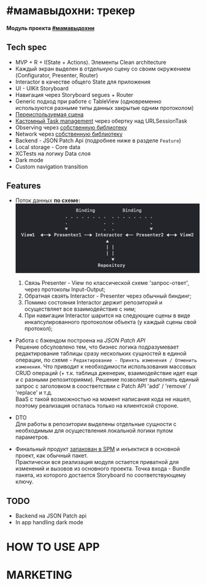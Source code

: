 # #мамавыдохни: трекер
#### Модуль проекта [#мамавыдохни](https://github.com/4440449/Mom_Exhale)


## Tech spec
- MVP + R + I(State + Actions). Элементы Clean architecture
- Каждый экран выделен в отдельную сцену со своим окружением (Configurator, Presenter, Router)
- Interactor в качестве общего State для приложения
- UI - UIKit Storyboard
- Навигация через Storyboard segues + Router
- Generic подход при работе с TableView (одновременно используются разныме типы данных закрытые одним протоколом)
- [Переиспользуемая сцена](https://github.com/4440449/BabyTrackerWW/blob/master/BabyTrackerWW/PresentationLayer/Scenes/Picker/ViewModel/PickerSceneViewModel_BTWW.swift)
- [Кастомный Task management](https://github.com/4440449/BabyTrackerWW/blob/master/BabyTrackerWW/PresentationLayer/Interactor/RepositoryTask.swift) через обертку над URLSessionTask
- Observing через [собственную библиотеку](https://github.com/4440449/MommysEye)
- Network через [собственную библиотеку](https://github.com/4440449/BabyNet)
- Backend - JSON Patch Api (подробнее ниже в разделе `Feature`)
- Local storage - Core data
- XCTests на логику Data слоя
- Dark mode
- Custom navigation transition


## Features  
* Поток данных **по схеме:**  
![Alt text](README_ASSETS/DataFlow.png "Data flow")              
    1. Cвязь Presenter - View по классической схеме 'запрос-ответ', через протоколы Input-Output;
    2. Обратная свзять Interactor - Presenter через обычный биндинг;
    3. Помимо состояния Interactor держит репозиторий и осуществляет все взаимодействие с ним; 
    4. При навигации Interactor шарится на следующие сцены в виде инкапсулированного протоколом объекта (у каждый сцены свой протокол);
               
* Работа с бэкендом построена на *JSON Patch API*  
Решение обсуловлено тем, что бизнес логика подразумевает редактирование таблицы сразу нескольких сущностей в единой операции, по схеме - ``Редактирование - Принять изменения / Отменить изменения``. Что приводит к необходимости использования массовых CRUD операций (+ т.к. таблица дженерик, взаимодействие идет еще и с разными репозиториями). Решение позволяет выполнять единый запрос с заголовком в соостветствии с Patch API 'add' / 'remove' / 'replace' и т.д.  
BaaS с такой возможностью на момент написания кода не нашел, поэтому реализация осталась только на клиентской стороне.
            
* DTO  
Для работы в репозитории выделены отдельные сущности с необходимым для осуществления локальной логики пулом параметров.
        
* Финальный продукт [запакован в SPM](https://github.com/4440449/BabyTrackerModule) и инъектися в основной проект, как обычный пакет.  
Практически вся реализация модуля остается приватной для изменений и вызовов из основного проекта. Точка входа - Bundle пакета, из которого достается Storyboard по соответствующему ключу. 
    
        
## TODO 
- Backend на JSON Patch api   
- In app handling dark mode



# HOW TO USE APP



# MARKETING 
